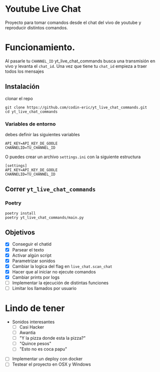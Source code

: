 # Youtube Live Chat
Proyecto para tomar comandos desde el chat del vivo de youtube y reproducir distintos comandos.

# Funcionamiento.
Al pasarle tu `CHANNEL_ID` yt_live_chat_commands busca una transmisión en vivo y levanta el 
`chat_id`. Una vez que tiene tu `chat_id` empieza a traer todos los mensajes 

## Instalación
clonar el repo
```
git clone https://github.com/codin-eric/yt_live_chat_commands.git
cd yt_live_chat_commands
```

### Variables de entorno
debes definir las siguientes variables

```
API_KEY=API_KEY_DE_GOOLE
CHANNELID=TU_CHANNEL_ID
```

O puedes crear un archivo `settings.ini` con la siguiente estructura

```
[settings]
API_KEY=API_KEY_DE_GOOLE
CHANNELID=TU_CHANNEL_ID
```

## Correr `yt_live_chat_commands` 
### Poetry

```
poetry install
poetry yt_live_chat_commands/main.py
```

## Objetivos

- [x] Conseguir el chatid
- [x] Parsear el texto
- [x] Activar algún script
- [x] Parametrizar sonidos
- [x] Cambiar la logica del flag en `live_chat.scan_chat`
- [x] Hacer que al iniciar no ejecute comandos
- [x] Cambiar prints por logs
- [ ] Implementar la ejecución de distintas funciones
- [ ] Limitar los llamados por usuario

# Lindo de tener
- Sonidos interesantes
    - [ ] Casi Hacker
    - [ ] Awantia
    - [ ] "Y la pizza donde esta la pizza?"
    - [ ] "Quince pesos"
    - [ ] "Esto no es coca papu"
- [ ] Implementar un deploy con docker
- [ ] Testear el proyecto en OSX y Windows
